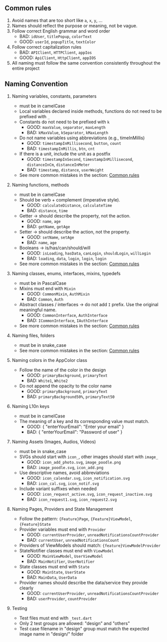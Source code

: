 ## Common rules
1. Avoid names that are too short like `a`, `x`, `y`, …
2. Names should reflect the purpose or meaning, not be vague.
3. Follow correct English grammar and word order
    * BAD: `idUser`, `titlePopup`, `colorText`
    * GOOD: `userId`, `popupTitle`, `textColor`
4. Follow correct capitalization rules
    * BAD: `APIClient`, `HTTPClient`, `appIos`
    * GOOD: `ApiClient`, `HttpClient`, `appIOS`
5. All naming must follow the same convention consistently throughout the entire project

## Naming Convention

1. Naming variables, constants, parameters
    * must be in camelCase
    * Local variables declared inside methods, functions do not need to be prefixed with `_`
    * Constants do not need to be prefixed with `k`
        * GOOD: `maxValue`, `separator`, `maxLength`
        * BAD: `kMaxValue`, `kSeparator`, `kMaxLength`
    * Do not name variables using abbreviations (e.g., timeInMillis)
        * GOOD: `timestampInMillisecond`, `button`, `count`
        * BAD: `timestampInMillis`, `btn`, `cnt`
    * If there is a unit, include the unit as a postfix
        * GOOD: `timestampInSecond`, `timestampInMillisecond`, `distanceInCm`, `distanceInMeter`
        * BAD: `timestamp`, `distance`, `userWeight`
    * See more common mistakes in the section: [Common rules](#common-rules)

2. Naming functions, methods
    * must be in camelCase
    * Should be verb + complement (imperative style).
        * GOOD: `calculateDistance`, `calculateTime`
        * BAD: `distance`, `time`
    * Getter → should describe the property, not the action.
        * GOOD: `name`, `age`
        * BAD: `getName`, `getAge`
    * Setter → should describe the action, not the property.
        * GOOD: `setName`, `setAge`
        * BAD: `name`, `age`
    * Booleans → is/has/can/should/will
        * GOOD: `isLoading`, `hasData`, `canLogin`, `shouldLogin`, `willLogin`
        * BAD: `loading`, `data`, `login`, `login`, `login`
    * See more common mistakes in the section: [Common rules](#common-rules)

3. Naming classes, enums, interfaces, mixins, typedefs
    * must be in PascalCase
    * Mixins must end with `Mixin`
        * GOOD: `CommonMixin`, `AuthMixin`
        * BAD: `Common`, `Auth`
    * Abstract classes / interfaces → do not add `I` prefix. Use the original meaningful name.
        * GOOD: `CommonInterface`, `AuthInterface`
        * BAD: `ICommonInterface`, `IAuthInterface`
    * See more common mistakes in the section: [Common rules](#common-rules)

4. Naming files, folders
    * must be in snake_case
    * See more common mistakes in the section: [Common rules](#common-rules)

5. Naming colors in the AppColor class
    * Follow the name of the color in the design
        * GOOD: `primaryBackground`, `primaryText`
        * BAD: `White1`, `White2`
    * Do not append the opacity to the color name
        * GOOD: `primaryBackground`, `primaryText`
        * BAD: `primaryBackground50%`, `primaryText50`

6. Naming L10n keys
    * must be in camelCase
    * The meaning of a key and its corresponding value must match.
        * GOOD: { "enterYourEmail": "Enter your email" }
        * BAD: { "enterYourEmail": "Password of user" }

7. Naming Assets (Images, Audios, Videos)
    * must be in snake_case
    * SVGs should start with `icon_`, other images should start with `image_`
        * GOOD: `icon_add_photo.svg`, `image_poodle.png`
        * BAD: `image_poodle.svg`, `icon_add.png`
    * Use descriptive names, avoid abbreviations
        * GOOD: `icon_calendar.svg`, `icon_notification.svg`
        * BAD: `icon_cal.svg`, `icon_notif.svg`
    * Include variant suffixes when needed
        * GOOD: `icon_request_active.svg`, `icon_request_inactive.svg`
        * BAD: `icon_request1.svg`, `icon_request2.svg`

8. Naming Pages, Providers and State Management
    * Follow the pattern: `{Feature}Page`, `{Feature}ViewModel`, `{Feature}State`
    * Provider variables must end with `Provider`
        * GOOD: `currentUserProvider`, `unreadNotificationsCountProvider`
        * BAD: `currentUser`, `unreadNotificationsCount`
    * Providers of ViewModels should match: `{feature}ViewModelProvider`
    * StateNotifier classes must end with `ViewModel` 
        * GOOD: `MainViewModel`, `UserViewModel`
        * BAD: `MainNotifier`, `UserNotifier`
    * State classes must end with `State`
        * GOOD: `MainState`, `UserState`
        * BAD: `MainData`, `UserData`
    * Provider names should describe the data/service they provide clearly
        * GOOD: `currentUserProvider`, `unreadNotificationsCountProvider`
        * BAD: `userProvider`, `countProvider`

9. Testing
    * Test files must end with `_test.dart`
    * Only 2 test groups are allowed: "design" and "others"
    * Test case filename in "design" group must match the expected image name in "design/" folder
